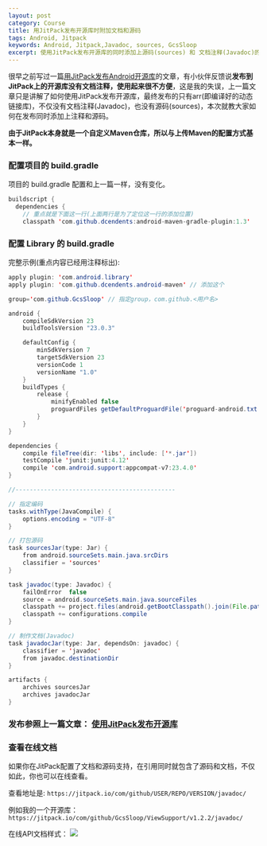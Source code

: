 ```yaml
---
layout: post
category: Course
title: 用JitPack发布开源库时附加文档和源码
tags: Android, Jitpack
keywords: Android, Jitpack,Javadoc, sources, GcsSloop
excerpt: 使用JitPack发布开源库的同时添加上源码(sources) 和 文档注释(Javadoc)的 build.gradle 配置方法。
---
```


很早之前写过一篇[用JitPack发布Android开源库](http://www.gcssloop.com/course/PublishLibraryByJitPack/)的文章，有小伙伴反馈说**发布到JitPack上的开源库没有文档注释，使用起来很不方便**，这是我的失误，上一篇文章只是讲解了如何使用JitPack发布开源库，最终发布的只有arr(即编译好的动态链接库)，不仅没有文档注释(Javadoc)，也没有源码(sources)，本次就教大家如何在发布同时添加上注释和源码。

**由于JitPack本身就是一个自定义Maven仓库，所以与上传Maven的配置方式基本一样。**



### 配置项目的 build.gradle 

项目的 build.gradle 配置和上一篇一样，没有变化。

```java
buildscript { 
  dependencies {
    // 重点就是下面这一行(上面两行是为了定位这一行的添加位置)
    classpath 'com.github.dcendents:android-maven-gradle-plugin:1.3' 
```



### 配置 Library 的 build.gradle

完整示例(重点内容已经用注释标出):

```java
apply plugin: 'com.android.library'
apply plugin: 'com.github.dcendents.android-maven' // 添加这个

group='com.github.GcsSloop'	// 指定group，com.github.<用户名>

android {
    compileSdkVersion 23
    buildToolsVersion "23.0.3"

    defaultConfig {
        minSdkVersion 7
        targetSdkVersion 23
        versionCode 1
        versionName "1.0"
    }
    buildTypes {
        release {
            minifyEnabled false
            proguardFiles getDefaultProguardFile('proguard-android.txt'), 'proguard-rules.pro'
        }
    }
}

dependencies {
    compile fileTree(dir: 'libs', include: ['*.jar'])
    testCompile 'junit:junit:4.12'
    compile 'com.android.support:appcompat-v7:23.4.0'
}

//---------------------------------------------

// 指定编码
tasks.withType(JavaCompile) {
    options.encoding = "UTF-8"
}

// 打包源码
task sourcesJar(type: Jar) {
    from android.sourceSets.main.java.srcDirs
    classifier = 'sources'
}

task javadoc(type: Javadoc) {
    failOnError  false
    source = android.sourceSets.main.java.sourceFiles
    classpath += project.files(android.getBootClasspath().join(File.pathSeparator))
    classpath += configurations.compile
}

// 制作文档(Javadoc)
task javadocJar(type: Jar, dependsOn: javadoc) {
    classifier = 'javadoc'
    from javadoc.destinationDir
}

artifacts {
    archives sourcesJar
    archives javadocJar
}
```



### 发布参照上一篇文章： [使用JitPack发布开源库](http://www.gcssloop.com/course/PublishLibraryByJitPack/)



### 查看在线文档

如果你在JitPack配置了文档和源码支持，在引用同时就包含了源码和文档，不仅如此，你也可以在线查看。

查看地址是: `https://jitpack.io/com/github/USER/REPO/VERSION/javadoc/`

例如我的一个开源库：`https://jitpack.io/com/github/GcsSloop/ViewSupport/v1.2.2/javadoc/`

在线API文档样式：
![](http://ww1.sinaimg.cn/large/005Xtdi2jw1f7o8gabelfj31400mbjy0.jpg)